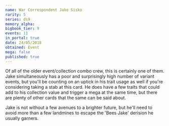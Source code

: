 ```yaml
---
name: War Correspondent Jake Sisko
rarity: 5
series: ds9
memory_alpha:
bigbook_tier: 9
events: 11
in_portal: true
date: 24/05/2018
obtained: Event
mega: false
published: true
---
```


Of all of the older event/collection combo crew, this is certainly one of them. Jake simultaneously has a poor and surprisingly high number of variant events, but you'll be counting on an uptick in his trait usage as well if you're considering taking a stab at this card. He does have a few traits that could add to his collection value and trigger a mega at the same time, but there are plenty of other cards that the same can be said about. 

Jake is not without a few avenues to a brighter future, but he'll need to avoid more than a few landmines to escape the 'Bees Jake' derision he usually garners.
